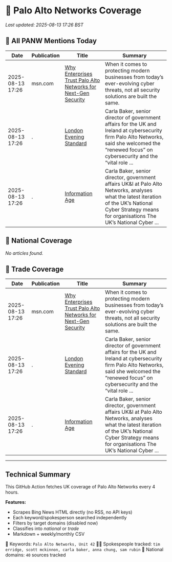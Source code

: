 # 🔐 Palo Alto Networks Coverage

_Last updated: 2025-08-13 17:26 BST_

## 📌 All PANW Mentions Today

| Date | Publication | Title | Summary |
|------|-------------|--------|---------|
| 2025-08-13 17:26 | msn.com | [Why Enterprises Trust Palo Alto Networks for Next-Gen Security](https://www.msn.com/en-us/money/smallbusiness/why-enterprises-trust-palo-alto-networks-for-next-gen-security/ar-AA1KrD0u?ocid=BingNewsVerp) | When it comes to protecting modern businesses from today’s ever-evolving cyber threats, not all security solutions are built the same. |
| 2025-08-13 17:26 | . | [London Evening Standard](/news/search?q=site%3awww.standard.co.uk&FORM=NWBCLM) | Carla Baker, senior director of government affairs for the UK and Ireland at cybersecurity firm Palo Alto Networks, said she welcomed the “renewed focus” on cybersecurity and the “vital role ... |
| 2025-08-13 17:26 | . | [Information Age](/news/search?q=site%3awww.information-age.com&FORM=NWBCLM) | Carla Baker, senior director, government affairs UK&I at Palo Alto Networks, analyses what the latest iteration of the UK’s National Cyber Strategy means for organisations The UK’s National Cyber ... |

## 📰 National Coverage

_No articles found._

## 📘 Trade Coverage

| Date | Publication | Title | Summary |
|------|-------------|--------|---------|
| 2025-08-13 17:26 | msn.com | [Why Enterprises Trust Palo Alto Networks for Next-Gen Security](https://www.msn.com/en-us/money/smallbusiness/why-enterprises-trust-palo-alto-networks-for-next-gen-security/ar-AA1KrD0u?ocid=BingNewsVerp) | When it comes to protecting modern businesses from today’s ever-evolving cyber threats, not all security solutions are built the same. |
| 2025-08-13 17:26 | . | [London Evening Standard](/news/search?q=site%3awww.standard.co.uk&FORM=NWBCLM) | Carla Baker, senior director of government affairs for the UK and Ireland at cybersecurity firm Palo Alto Networks, said she welcomed the “renewed focus” on cybersecurity and the “vital role ... |
| 2025-08-13 17:26 | . | [Information Age](/news/search?q=site%3awww.information-age.com&FORM=NWBCLM) | Carla Baker, senior director, government affairs UK&I at Palo Alto Networks, analyses what the latest iteration of the UK’s National Cyber Strategy means for organisations The UK’s National Cyber ... |


---

## Technical Summary

This GitHub Action fetches UK coverage of Palo Alto Networks every 4 hours.

**Features:**
- Scrapes Bing News HTML directly (no RSS, no API keys)
- Each keyword/spokesperson searched independently
- Filters by target domains (disabled now)
- Classifies into _national_ or _trade_
- Markdown + weekly/monthly CSV

📌 Keywords: `Palo Alto Networks, Unit 42`
🧑‍💼 Spokespeople tracked: `tim erridge, scott mckinnon, carla baker, anna chung, sam rubin`
📰 National domains: `40` sources tracked

